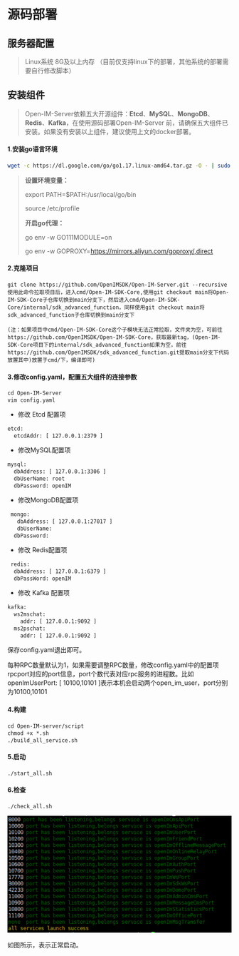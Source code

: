 # 源码部署

## 服务器配置

> Linux系统 8G及以上内存  （目前仅支持linux下的部署，其他系统的部署需要自行修改脚本） 

## 安装组件

> Open-IM-Server依赖五大开源组件：**Etcd**、**MySQL**、**MongoDB**、**Redis**、**Kafka**，在使用源码部署Open-IM-Server 前，请确保五大组件已安装。如果没有安装以上组件，建议使用上文的docker部署。

#### 1.安装go语言环境

```bash
wget -c https://dl.google.com/go/go1.17.linux-amd64.tar.gz -O - | sudo tar -xz -C /usr/local
```
>**设置环境变量：**
>
>export PATH=$PATH:/usr/local/go/bin
> 
>source /etc/profile
>
>**开启go代理：**
>
>go env -w GO111MODULE=on
> 
>go env -w GOPROXY=https://mirrors.aliyun.com/goproxy/,direct


#### 2.克隆项目

```
git clone https://github.com/OpenIMSDK/Open-IM-Server.git --recursive
使用此命令拉取项目后，进入cmd/Open-IM-SDK-Core,使用git checkout main将Open-IM-SDK-Core子仓库切换到main分支下，然后进入cmd/Open-IM-SDK-Core/internal/sdk_advanced_function，同样使用git checkout main将sdk_advanced_function子仓库切换到main分支下

(注：如果项目中cmd/Open-IM-SDK-Core这个子模块无法正常拉取，文件夹为空，可前往https://github.com/OpenIMSDK/Open-IM-SDK-Core，获取最新tag，(Open-IM-SDK-Core项目下的internal/sdk_advanced_function如果为空，前往https://github.com/OpenIMSDK/sdk_advanced_function.git提取main分支下代码放置其中)放置于cmd/下，编译即可)
```

#### 3.修改config.yaml，配置五大组件的连接参数

```
cd Open-IM-Server
vim config.yaml
```

- 修改 Etcd 配置项

```
etcd:
  etcdAddr: [ 127.0.0.1:2379 ]
```

- 修改MySQL配置项

```
mysql:
  dbAddress: [ 127.0.0.1:3306 ]
  dbUserName: root
  dbPassword: openIM
```

- 修改MongoDB配置项

```
 mongo:
   dbAddress: [ 127.0.0.1:27017 ]
   dbUserName:
  dbPassword:
```

- 修改 Redis配置项

```
 redis:
  dbAddress: [ 127.0.0.1:6379 ]
  dbPassWord: openIM
```

- 修改 Kafka 配置项

```
kafka:
  ws2mschat:
    addr: [ 127.0.0.1:9092 ]
  ms2pschat:
    addr: [ 127.0.0.1:9092 ]
```

保存config.yaml退出即可。

每种RPC数量默认为1，如果需要调整RPC数量，修改config.yaml中的配置项rpcport对应的port信息，port个数代表对应rpc服务的进程数。比如openImUserPort: [ 10100,10101 ]表示本机会启动两个open_im_user，port分别为10100,10101

#### 4.构建

```
cd Open-IM-server/script
chmod +x *.sh
./build_all_service.sh
```

#### 5.启动

```
./start_all.sh
```

#### 6.检查

```
./check_all.sh
```

![image-20210720174028863](../../images/deploy_check.png)

如图所示，表示正常启动。

